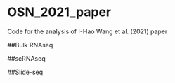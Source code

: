 # OSN_2021_paper
Code for the analysis of I-Hao Wang et al. (2021) paper

##Bulk RNAseq

##scRNAseq

##Slide-seq

